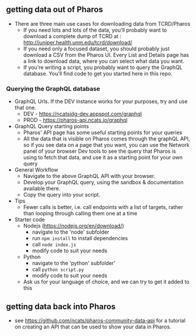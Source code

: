 ## getting data out of Pharos
* There are three main use cases for downloading data from TCRD/Pharos
  * If you need lots and lots of the data, you'll probably want to download a complete dump of TCRD at : http://juniper.health.unm.edu/tcrd/download/
  * If you need only a focused dataset, you should probably just download a CSV from the Pharos UI. Every List and Details page 
  has a link to download data, where you can select what data you want.
  * If you're writing a script, you probably want to query the GraphQL database. You'll find code to get you started here in this repo.

### Querying the GraphQL database
* GraphQL Urls. If the DEV instance works for your purposes, try and use that one.
  * DEV - https://ncatsidg-dev.appspot.com/graphql
  * PROD - https://pharos-api.ncats.io/graphql
* GraphQL Query starting points
  * Pharos' API page has some useful starting points for your queries
  * All the data that is visible on Pharos comes through the graphQL API, so if you see data on a page that you want, 
  you can use the Network panel of your browser Dev tools to see the query that Pharos is using to fetch that data, and use 
  it as a starting point for your own query
* General Workflow
  * Navigate to the above GraphQL API with your browser. 
  * Develop your GraphQL query, using the sandbox & documentation available there.
  * Copy the query into your script.
* Tips
  * Fewer calls is better, i.e. call endpoints with a list of targets, rather than looping through calling them one at a time
* Starter code
  * Nodejs (https://nodejs.org/en/download/)
    * navigate to the 'node' subfolder
    * run ```npm install``` to install dependencies
    * call ```node index.js```
    * modify code to suit your needs
  * Python
    * navigate to the 'python' subfolder'
    * call ```python script.py```
    * modify code to suit your needs
  * Ask us for your language of choice, and we can try to get it added to this


## getting data back into Pharos
* see https://github.com/ncats/pharos-community-data-api for a tutorial on creating an API that can be used to 
show your data in Pharos.